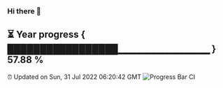 ### Hi there 👋
⏳ Year progress { █████████████████▁▁▁▁▁▁▁▁▁▁▁▁▁ } 57.88 %
---
⏰ Updated on Sun, 31 Jul 2022 06:20:42 GMT
![Progress Bar CI](https://github.com/liununu/liununu/workflows/Progress%20Bar%20CI/badge.svg)
